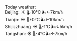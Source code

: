 Today weather:  
Beijing: ☀️   🌡️-10°C 🌬️←7km/h  
Tianjin: ☀️   🌡️+0°C 🌬️←10km/h  
Shijiazhuang: ☀️   🌡️-1°C 🌬️↓5km/h  
Tangshan: ☀️   🌡️-4°C 🌬️←7km/h  
